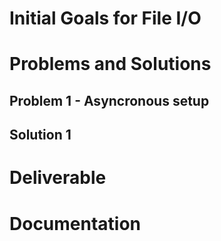 # Initial Goals for File I/O

# Problems and Solutions

## Problem 1 - Asyncronous setup

## Solution 1

# Deliverable

# Documentation
